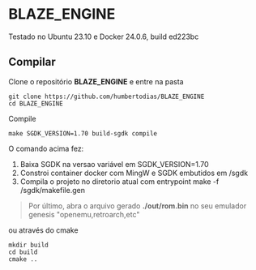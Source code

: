# BLAZE_ENGINE

Testado no Ubuntu 23.10 e Docker 24.0.6, build ed223bc

##  Compilar 

Clone o repositório **BLAZE_ENGINE** e entre na pasta 
```shell
git clone https://github.com/humbertodias/BLAZE_ENGINE 
cd BLAZE_ENGINE
```
Compile
```shell
make SGDK_VERSION=1.70 build-sgdk compile
```
O comando acima fez:
1. Baixa SGDK na versao variável em SGDK_VERSION=1.70
2. Constroi container docker com MingW e SGDK embutidos em /sgdk
3. Compila o projeto no diretorio atual com entrypoint make -f /sgdk/makefile.gen

> Por último, abra o arquivo gerado **./out/rom.bin** no seu emulador genesis "openemu,retroarch,etc"

ou através do cmake

```shell
mkdir build
cd build
cmake ..
```
